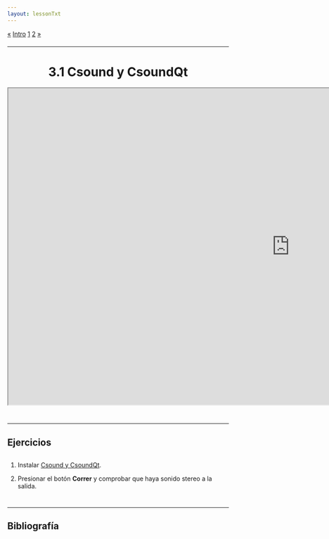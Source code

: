 ```yaml
---
layout: lessonTxt
---
```


<div class="paginationDiv">
<div class="pagination">
  <a onclick="loadOnClick('{{site.baseurl}}/lessons/sintesis_granular/', 'Introduccion.html','Introduccion.csd', false)" href="javascript:void(0);">&laquo;</a>
  <a onclick="loadOnClick('{{site.baseurl}}/lessons/sintesis_granular/', 'Introduccion.html','Introduccion.csd', false)" href="javascript:void(0);">Intro</a>
  <a class="active" href="#">1</a>
  <a onclick="loadOnClick('{{site.baseurl}}/lessons/sintesis_granular/chapter1/3.1.1/b/', '3.1.1-b.html','', false)" href="javascript:void(0);">2</a>
  <a onclick="loadOnClick('{{site.baseurl}}/lessons/sintesis_granular/chapter1/3.1.1/b/', '3.1.1-b.html','', false)" href="javascript:void(0);">&raquo;</a>
</div>
</div>
<script>
    window.audioCtx = new (window.AudioContext || window.webkitAudioContext)();
    $('#editor-container').css("width",0 + '%');
    $('#dragbar').css("left",0 + '%');
    var f = $('#editor-container').outerWidth(true) / $('#editor-container').parent().outerWidth(true) * 100;
    $('#lesson').css("width", (99 - f) + '%');
</script>
<br style="display: block; content: ''; margin-top: 20px;">
<hr>
<br style="display: block; content: ''; margin-top: 40px;">

# <center>3.1 Csound y CsoundQt</center>
<div class="video-container1">
<center><iframe src="https://docs.google.com/file/d/11FVgc0d_8Xe4YCAxOTqf8CwskNVN8Wcj/preview" width="1280" height="720" allowfullscreen="true"></iframe></center>
</div>
<br style="display: block; content: ''; margin-top: 40px;">
<hr>
<br style="display: block; content: ''; margin-top: 20px;">

## Ejercicios

<br style="display: block; content: ''; margin-top: 30px;">

1. Instalar <a href="https://csound.com/download.html" target="_blank">Csound y CsoundQt</a>.

2. Presionar el botón <b>Correr</b> y comprobar que haya sonido stereo a la salida.

<br style="display: block; content: ''; margin-top: 40px;">
<hr>
<br style="display: block; content: ''; margin-top: 20px;">

## Bibliografía

<br style="display: block; content: ''; margin-top: 20px;">


<br>


